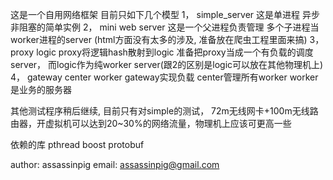 这是一个自用网络框架
目前只如下几个模型
1， simple_server 这是单进程 异步 非阻塞的简单实例
2， mini web server 这是一个父进程负责管理 多个子进程当worker进程的server (html方面没有太多的涉及, 准备放在爬虫工程里面来搞)
3， proxy logic proxy将逻辑hash散射到logic 准备把proxy当成一个有负载的调度server， 而logic作为纯worker server(跟2的区别是logic可以放在其他物理机上) 
4， gateway center worker gateway实现负载 center管理所有worker worker是业务的服务器

其他测试程序稍后继续, 目前只有对simple的测试， 72m无线网卡+100m无线路由器，开虚拟机可以达到20~30%的网络流量，物理机上应该可更高一些


依赖的库
pthread
boost
protobuf

author: assassinpig
email: assassinpig@gmail.com

